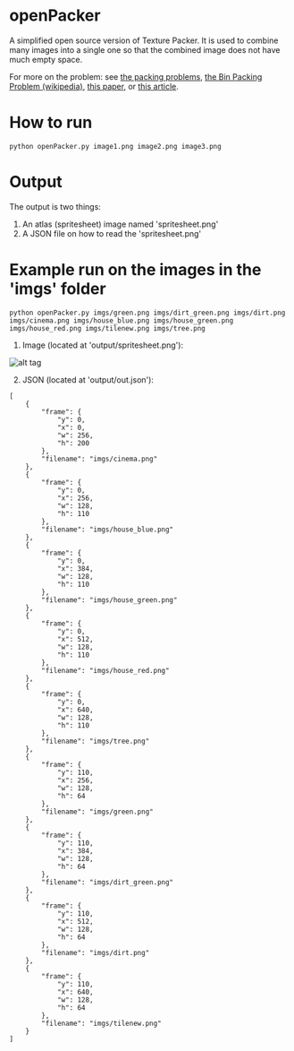 # openPacker
A simplified open source version of Texture Packer. 
It is used to combine many images into a single one so that the combined image does not have much empty space.

For more on the problem: see [the packing problems](https://en.wikipedia.org/wiki/Packing_problems), [the Bin Packing Problem (wikipedia)](https://en.wikipedia.org/wiki/Bin_packing_problem), [this paper](http://www.aaai.org/Papers/ICAPS/2003/ICAPS03-029.pdf), or [this article](https://www.codeproject.com/Articles/210979/Fast-optimizing-rectangle-packing-algorithm-for-bu#basic).

# How to run
```
python openPacker.py image1.png image2.png image3.png
```

# Output
The output is two things:
1) An atlas (spritesheet) image named 'spritesheet.png'
2) A JSON file on how to read the 'spritesheet.png'


# Example run on the images in the 'imgs' folder
```
python openPacker.py imgs/green.png imgs/dirt_green.png imgs/dirt.png imgs/cinema.png imgs/house_blue.png imgs/house_green.png imgs/house_red.png imgs/tilenew.png imgs/tree.png
```

1) Image (located at 'output/spritesheet.png'):

![alt tag](https://github.com/skaparelos/openPacker/blob/master/output/spritesheet.png?raw=true)

2) JSON (located at 'output/out.json'):
```
[
    {
        "frame": {
            "y": 0, 
            "x": 0, 
            "w": 256, 
            "h": 200
        }, 
        "filename": "imgs/cinema.png"
    }, 
    {
        "frame": {
            "y": 0, 
            "x": 256, 
            "w": 128, 
            "h": 110
        }, 
        "filename": "imgs/house_blue.png"
    }, 
    {
        "frame": {
            "y": 0, 
            "x": 384, 
            "w": 128, 
            "h": 110
        }, 
        "filename": "imgs/house_green.png"
    }, 
    {
        "frame": {
            "y": 0, 
            "x": 512, 
            "w": 128, 
            "h": 110
        }, 
        "filename": "imgs/house_red.png"
    }, 
    {
        "frame": {
            "y": 0, 
            "x": 640, 
            "w": 128, 
            "h": 110
        }, 
        "filename": "imgs/tree.png"
    }, 
    {
        "frame": {
            "y": 110, 
            "x": 256, 
            "w": 128, 
            "h": 64
        }, 
        "filename": "imgs/green.png"
    }, 
    {
        "frame": {
            "y": 110, 
            "x": 384, 
            "w": 128, 
            "h": 64
        }, 
        "filename": "imgs/dirt_green.png"
    }, 
    {
        "frame": {
            "y": 110, 
            "x": 512, 
            "w": 128, 
            "h": 64
        }, 
        "filename": "imgs/dirt.png"
    }, 
    {
        "frame": {
            "y": 110, 
            "x": 640, 
            "w": 128, 
            "h": 64
        }, 
        "filename": "imgs/tilenew.png"
    }
]
```
